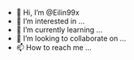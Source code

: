 - 👋 Hi, I’m @Eilin99x
- 👀 I’m interested in ...
- 🌱 I’m currently learning ...
- 💞️ I’m looking to collaborate on ...
- 📫 How to reach me ...

<!---
Eilin99x/Eilin99x is a ✨ special ✨ repository because its `README.md` (this file) appears on your GitHub profile.
You can click the Preview link to take a look at your changes.
--->
